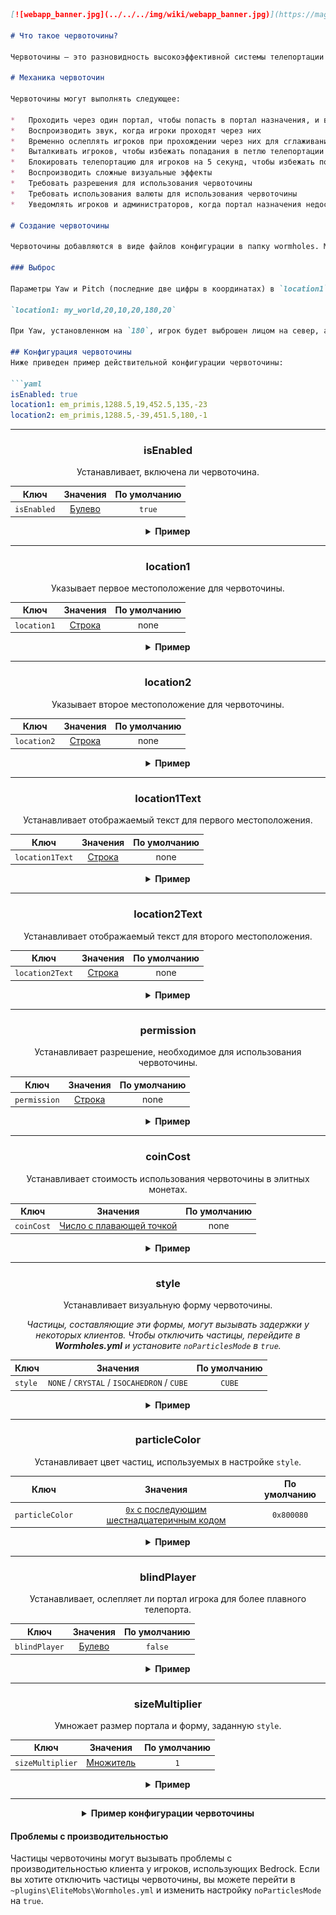 ```markdown
[![webapp_banner.jpg](../../../img/wiki/webapp_banner.jpg)](https://magmaguy.com/webapp/webapp.html)

# Что такое червоточины?

Червоточины — это разновидность высокоэффективной системы телепортации от портала к порталу. Порталы отмечены визуальными эффектами.

# Механика червоточин

Червоточины могут выполнять следующее:

*   Проходить через один портал, чтобы попасть в портал назначения, и возвращаться из портала назначения обратно к первому.
*   Воспроизводить звук, когда игроки проходят через них
*   Временно ослеплять игроков при прохождении через них для сглаживания перехода
*   Выталкивать игроков, чтобы избежать попадания в петлю телепортации
*   Блокировать телепортацию для игроков на 5 секунд, чтобы избежать попадания в петлю телепортации
*   Воспроизводить сложные визуальные эффекты
*   Требовать разрешения для использования червоточины
*   Требовать использования валюты для использования червоточины
*   Уведомлять игроков и администраторов, когда портал назначения недоступен

# Создание червоточины

Червоточины добавляются в виде файлов конфигурации в папку wormholes. Можно создавать подпапки, и рекомендуется делать это, если вы добавляете червоточины для конкретных подземелий, в формате ` ~/plugins/EliteMobs/wormholes/dungeonName/dungeonName\_identifier.yml`.

### Выброс

Параметры Yaw и Pitch (последние две цифры в координатах) в `location1` и `location2` определяют, куда игроки будут выброшены из червоточины при прохождении через нее. Рассмотрим этот пример:

`location1: my_world,20,10,20,180,20`

При Yaw, установленном на `180`, игрок будет выброшен лицом на север, а при Pitch, установленном на `20`, он также будет выброшен немного вверх. Если вы хотите, чтобы игрок оставался в том же блоке, что и червоточина, при выбросе, то рекомендуется установить Pitch отрицательным, чтобы игроки не соскальзывали с блока.

## Конфигурация червоточины
Ниже приведен пример действительной конфигурации червоточины:

```yaml
isEnabled: true
location1: em_primis,1288.5,19,452.5,135,-23
location2: em_primis,1288.5,-39,451.5,180,-1
```

***

<div align="center">

### isEnabled

Устанавливает, включена ли червоточина.

| Ключ      |       Значения        | По умолчанию |
|-----------|:---------------------:|:------------:|
| `isEnabled` | [Булево](#boolean) |    `true`    |

<details>

<summary><b>Пример</b></summary>

<div align="left">

```yml
isEnabled: true
```

</div>

</details>

***

### location1

Указывает первое местоположение для червоточины.

| Ключ      |      Значения       | По умолчанию |
|-----------|:-------------------:|:------------:|
| `location1` | [Строка](#string) |     none     |

<details>

<summary><b>Пример</b></summary>

<div align="left">

```yml
location1: world_one,50,100,50,0,0
```

</div>

</details>

***

### location2

Указывает второе местоположение для червоточины.

| Ключ        |      Значения       | По умолчанию |
|-------------|:-------------------:|:------------:|
| `location2` | [Строка](#string) |     none     |

<details>

<summary><b>Пример</b></summary>

<div align="left">

```yml
location2: world_two,100,33,100,0,0
```

</div>

</details>

***

### location1Text

Устанавливает отображаемый текст для первого местоположения.

| Ключ          |      Значения       | По умолчанию |
|---------------|:-------------------:|:------------:|
| `location1Text` | [Строка](#string) |     none     |

<details>

<summary><b>Пример</b></summary>

<div align="left">

```yml
location1Text: Awesome Wormhole In World One
```

<div align="center">

![create_wormhole_location1text.jpg](../../../img/wiki/create_wormhole_location1text.jpg)

</div>

</div>

</details>

***

### location2Text

Устанавливает отображаемый текст для второго местоположения.

| Ключ          |      Значения       | По умолчанию |
|---------------|:-------------------:|:------------:|
| `location2Text` | [Строка](#string) |     none     |

<details>

<summary><b>Пример</b></summary>

<div align="left">

```yml
location2Text: Awesome Wormhole In World Two
```

<div align="center">

![create_wormhole_location2text.jpg](../../../img/wiki/create_wormhole_location2text.jpg)

</div>

</div>

</details>

***

### permission

Устанавливает разрешение, необходимое для использования червоточины.

| Ключ         |      Значения       | По умолчанию |
|--------------|:-------------------:|:------------:|
| `permission` | [Строка](#string) |     none     |

<details>

<summary><b>Пример</b></summary>

<div align="left">

```yml
permission: elitemobs.mypermission
```

</div>

</details>

***

### coinCost

Устанавливает стоимость использования червоточины в элитных монетах.

| Ключ       |         Значения          | По умолчанию |
|------------|:-------------------------:|:------------:|
| `coinCost` | [Число с плавающей точкой](#double) |     none     |

<details>

<summary><b>Пример</b></summary>

<div align="left">

```yml
coinCost: 2.5
```

</div>

</details>

***

### style

Устанавливает визуальную форму червоточины.

*Частицы, составляющие эти формы, могут вызывать задержки у некоторых клиентов. Чтобы отключить частицы, перейдите в **Wormholes.yml** и установите `noParticlesMode` в `true`.*

| Ключ    |         Значения          | По умолчанию |
|---------|:-------------------------:|:------------:|
| `style` | `NONE` / `CRYSTAL` / `ISOCAHEDRON` / `CUBE` |    `CUBE`    |

<details>

<summary><b>Пример</b></summary>

<div align="left">

```yml
style: CRYSTAL
```

<div align="center">

![create_wormhole_style.jpg](../../../img/wiki/create_wormhole_style.jpg)

</div>

</div>

</details>

***

### particleColor

Устанавливает цвет частиц, используемых в настройке `style`.

| Ключ          |                         Значения                          | По умолчанию |
|---------------|:---------------------------------------------------------:|:------------:|
| `particleColor` | [`0x` с последующим шестнадцатеричным кодом](https://www.w3schools.com/colors/colors_hexadecimal.asp) |  `0x800080`  |

<details>

<summary><b>Пример</b></summary>

<div align="left">

```yml
particleColor: 0x9f5cdd
```

<div align="center">

![create_wormhole_particlecolor.jpg](../../../img/wiki/create_wormhole_particlecolor.jpg)

</div>

</div>

</details>

***

### blindPlayer

Устанавливает, ослепляет ли портал игрока для более плавного телепорта.

| Ключ          |       Значения        | По умолчанию |
|---------------|:---------------------:|:------------:|
| `blindPlayer` | [Булево](#boolean) |   `false`    |

<details>

<summary><b>Пример</b></summary>

<div align="left">

```yml
blindPlayer: true
```

<div align="center">

![create_wormhole_blind.jpg](../../../img/wiki/create_wormhole_blind.jpg)

</div>

</div>

</details>

***

### sizeMultiplier

Умножает размер портала и форму, заданную `style`.

| Ключ           |        Значения         | По умолчанию |
|----------------|:-----------------------:|:------------:|
| `sizeMultiplier` | [Множитель](#multiplier) |     `1`      |

<details>

<summary><b>Пример</b></summary>

<div align="left">

```yml
sizeMultiplier: 3
```

*Имейте в виду, что вам придется скорректировать координаты Y червоточины после применения множителя размера.*

<div align="center">

![create_wormhole_size.jpg](../../../img/wiki/create_wormhole_size.jpg)

</div>

</div>

</details>

</div>

***

<details>

<summary align="center"><b>Пример конфигурации червоточины</b></summary>

<div align="left">

В этом примере мы создадим простую червоточину, которая переносит нас из одного мира в другой. Не забывайте, что червоточины также могут просто телепортировать игроков в другое место в том же мире.

```yml
isEnabled: true #Мы включаем червоточину, установив это значение в true
location1: my_world,1.5,11.0,1.5,108.0,5.0 #здесь появится червоточина в мире my_world
location2: my_other_world,766.5,29.0,517.5,-136.0,5.0 #здесь появится червоточина в другом мире my_other_world
location1Text: "&aGo to My World" #создает красивый отображаемый текст над местоположением червоточины 1
location2Text: "&aGo to My Other World" #создает красивый отображаемый текст над местоположением червоточины 2
permission: eliteperm.coolplayers #только игроки с этим разрешением смогут использовать червоточину, как для location1, так и для location2
coinCost: 2 #игрокам потребуется заплатить 2 элитные монеты, чтобы использовать червоточину
style: CRYSTAL #эта червоточина будет иметь форму кристалла
particleColor: 0x00ff00 #это установит зеленый цвет частиц червоточины
blindPlayer: true #телепорт червоточины временно ослепит игрока, чтобы сделать переход менее резким
sizeMultiplier: 1.0 #устанавливает, насколько большой должна быть форма червоточины
```

</div>

</details>

#### Проблемы с производительностью

Частицы червоточины могут вызывать проблемы с производительностью клиента у игроков, использующих Bedrock. Если вы хотите отключить частицы червоточины, вы можете перейти в `~plugins\EliteMobs\Wormholes.yml` и изменить настройку `noParticlesMode` на `true`.
```